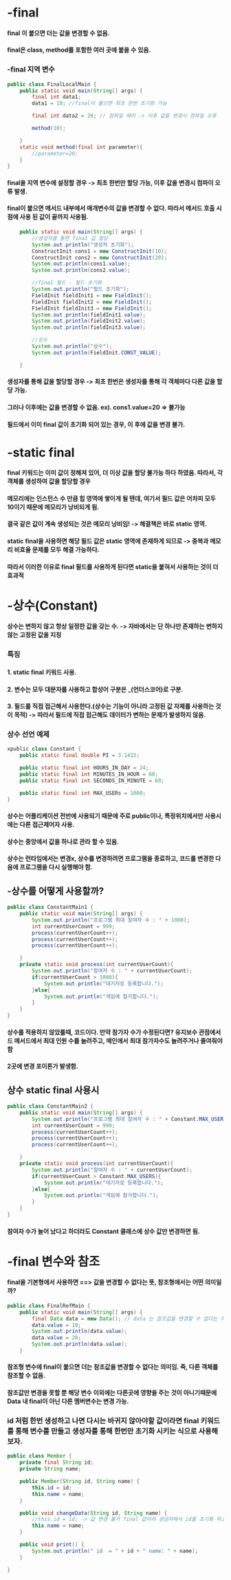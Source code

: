 # -final

#### final 이 붙으면 더는 값을 변경할 수 없음.
#### final은 class, method를 포함한 여러 곳에 붙을 수 있음.


### -final 지역 변수
```java
public class FinalLocalMain {
    public static void main(String[] args) {
        final int data1;
        data1 = 10; //final이 붙으면 최초 한번 초기화 가능

        final int data2 = 20; // 컴파일 에러 -> 이후 값을 변경시 컴파일 오류

        method(10);

    }
    static void method(final int parameter){
        //parameter=20;
    }
}
```
#### final을 지역 변수에 설정할 경우 -> 최초 한번만 할당 가능, 이후 값을 변경시 컴파이 오류 발생.
#### final이 붙으면 메서드 내부에서 매개변수의 값을 변경할 수 없다. 따라서 메서드 호출 시점에 사용 된 값이 끝까지 사용됨.


```java
    public static void main(String[] args) {
        //생성자를 통한 final 값 할당
        System.out.println("생성자 초기화");
        ConstructInit cons1 = new ConstructInit(10);
        ConstructInit cons2 = new ConstructInit(20);
        System.out.println(cons1.value);
        System.out.println(cons2.value);

        //final 필드 - 필드 초기화
        System.out.println("필드 초기화");
        FieldInit fieldInit1 = new FieldInit();
        FieldInit fieldInit2 = new FieldInit();
        FieldInit fieldInit3 = new FieldInit();
        System.out.println(fieldInit1.value);
        System.out.println(fieldInit2.value);
        System.out.println(fieldInit3.value);

        //상수
        System.out.println("상수");
        System.out.println(FieldInit.CONST_VALUE);

    }
```
#### 생성자를 통해 값을 할당할 경우 -> 최초 한번은 생성자를 통해 각 객체마다 다른 값을 할당 가능.
#### 그러나 이후에는 값을 변경할 수 없음. ex). cons1.value=20 => 불가능

#### 필드에서 이미 final 값이 초기화 되어 있는 경우, 이 후에 값을 변경 불가.

# -static final
#### final 키워드는 이미 값이 정해져 있어, 더 이상 값을 할당 불가능 하다 하였음. 따라서, 각 객체를 생성하여 값을 할당할 경우
#### 메모리에는 인스턴스 수 만큼 힙 영역에 쌓이게 될 텐데, 여기서 필드 값은 어차피 모두 10이기 때문에 메모리가 낭비되게 됨.

#### 결국 같은 값이 계속 생성되는 것은 메모리 낭비임! -> 해결책은 바로 static 영역.
#### static final을 사용하면 해당 필드 값은 static 영역에 존재하게 되므로 -> 중복과 메모리 비효율 문제를 모두 해결 가능하다.
#### 따라서 이러한 이유로 final 필드를 사용하게 된다면 static을 붙혀서 사용하는 것이 더 효과적

# -상수(Constant)
#### 상수는 변하지 않고 항상 일정한 값을 갖는 수. -> 자바에서는 단 하나만 존재하는 변하지 않는 고정된 값을 지칭

### 특징 
#### 1. static final 키워드 사용.
#### 2. 변수는 모두 대문자를 사용하고 합성어 구분은 _(언더스코어)로 구분.
#### 3. 필드를 직접 접근해서 사용한다.(상수는 기능이 아니라 고정된 값 자체를 사용하는 것이 목적) -> 따라서 필드에 직접 접근해도 데이터가 변하는 문제가 발생하지 않음.

### 상수 선언 예제
```java
xpublic class Constant {
    public static final double PI = 3.1415;

    public static final int HOURS_IN_DAY = 24;
    public static final int MINUTES_IN_HOUR = 60;
    public static final int SECONDS_IN_MINUTE = 60;

    public static final int MAX_USERs = 1000;
}
```
#### 상수는 어플리케이션 전반에 사용되기 때문에 주로 public이나, 특정위치에서만 사용시에는 다른 접근제어자 사용.
#### 상수는 중앙에서 값을 하나로 관라 할 수 있음.
#### 상수는 런타임에서는 변경x, 상수를 변경하려면 프로그램을 종료하고, 코드를 변경한 다음에 프로그램을 다시 실행해야 함.

## -상수를 어떻게 사용할까?
```java
public class ConstantMain1 {
    public static void main(String[] args) {
        System.out.println("프로그램 최대 참여자 수 : " + 1000);
        int currentUserCount = 999;
        process(currentUserCount++);
        process(currentUserCount++);
        process(currentUserCount++);

    }
    private static void process(int currentUserCount){
        System.out.println("참여자 수 : " + currentUserCount);
        if(currentUserCount > 1000){
            System.out.println("대기자로 등록합니다.");
        }else{
            System.out.println("게임에 참가합니다.");
        }
    }
}
```
#### 상수를 적용하지 않았를때, 코드이다. 만약 참가자 수가 수정된다면? 유지보수 관점에서드 메서드에서 최대 인원 수를 늘려주고, 메인에서 최대 참가자수도 늘려주거나 줄여줘야 함
#### 2곳에 변경 포이튼가 발생함. 

## 상수 static final 사용시
```java
public class ConstantMain2 {
    public static void main(String[] args) {
        System.out.println("프로그램 최대 참여자 수 : " + Constant.MAX_USERS);
        int currentUserCount = 999;
        process(currentUserCount++);
        process(currentUserCount++);
        process(currentUserCount++);

    }
    private static void process(int currentUserCount){
        System.out.println("참여자 수 : " + currentUserCount);
        if(currentUserCount > Constant.MAX_USERS){
            System.out.println("대기자로 등록합니다.");
        }else{
            System.out.println("게임에 참가합니다.");
        }
    }
}
```
#### 참여자 수가 늘어 났다고 하더라도 Constant 클래스에 상수 값만 변경하면 됨.

# -final 변수와 참조

#### final을 기본형에서 사용하면 ==> 값을 변경할 수 없다는 뜻, 참조형에서는 어떤 의미일까?

```java
public class FinalRefMain {
    public static void main(String[] args) {
        final Data data = new Data(); // data 는 참조값을 변경할 수 없다는 의미.
        data.value = 10;
        System.out.println(data.value);
        data.value = 20;
        System.out.println(data.value);
    }
```
#### 참조형 변수에 final이 붙으면 더는 참조값을 변경할 수 없다는 의미임. 죽, 다른 객체를 참조할 수 없음.
#### 참조값만 변경을 못할 뿐 해당 변수 이외에는 다른곳에 영향을 주는 것이 아니기때문에 Data 내 final이 아닌 다른 멤버변수는 변경 가능.

### id 처럼 한번 생성하고 나면 다시는 바귀지 않아야할 값이라면 final 키워드를 통해 변수를 만들고 생성자를 통해 한번만 초기화 시키는 식으로 사용해보자.
```java
public class Member {
    private final String id;
    private String name;

    public Member(String id, String name) {
        this.id = id;
        this.name = name;
    }

    public void changeData(String id, String name) {
        //this.id = id; -> 값 변경 불가 final 값이라 생성자에서 id를 초기화 하고 난 시점에서는 더는 값 할당 불가함.
        this.name = name;
    }

    public void print() {
        System.out.println(" id  = " + id + " name: " + name);
    }

}
```